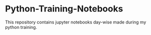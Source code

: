 # Python-Training-Notebooks
This repository contains jupyter notebooks day-wise made during my python training.
